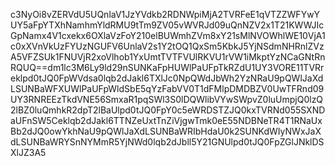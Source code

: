 c3NyOi8vZERVdU5UQnlaV1JzYVdkb2RDNWpiMjA2TVRFeE1qVTZZWFYwYUY5aFpYTXhNamhmYldRMU9tTm9ZV05vWVRJd09uQnNZV2x1T21KWWJIcGpNamx4V1cxekx6OXlaVzFoY210elBUWmhZVm8xY21sMlNVOWhlWE10VjA1c0xXVnVkUzFYUzNGUFV6UnlaV2s1Y2tOQ1QxSm5KbkJ5YjNSdmNHRnlZVzA5VFZSUk1FNUVjR2xoVlhob1YxUmtTVTFVUlRKVU1rVW1iMkptYzNCaGNtRnRQUQ==dm1lc3M6Ly9ld29nSUNKaFpHUWlPaUFpTkRZdU1UY3VORE11TVRreklpd0tJQ0FpWVdsa0lqb2dJakl6TXlJc0NpQWdJbWh2YzNRaU9pQWlJaXdLSUNBaWFXUWlPaUFpWldSbE5qYzFabVV0T1dFMlpDMDBZV0UwTFRnd09UY3RNREEzTkdVNE56SmxaR1pqSWl3S0lDQWlibVYwSWpvZ0luUmpjQ0lzQ2lBZ0luQmhkR2dpT2lBaUlpd0tJQ0FpY0c5eWRDSTZJQ0kxTVRNd055SXNDaUFnSW5Ceklqb2dJakl6TTNZeUxtTnZiVjgwTmk0eE55NDBNeTR4T1RNaUxBb2dJQ0owYkhNaU9pQWlJaXdLSUNBaWRIbHdaU0k2SUNKdWIyNWxJaXdLSUNBaWRYSnNYMmR5YjNWd0lqb2dJbll5Y21GNUlpd0tJQ0FpZGlJNklDSXlJZ3A5
